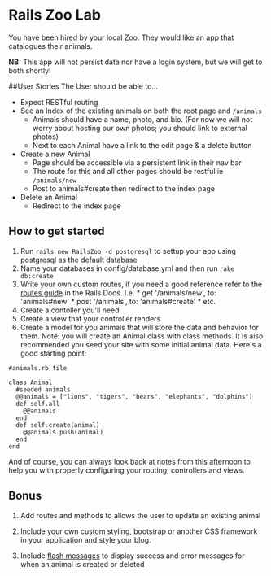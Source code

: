 # Rails Zoo Lab

You have been hired by your local Zoo. They would like an app that catalogues their animals.


**NB:** This app will not persist data nor have a login system, but we will get to both shortly!

##User Stories
The User should be able to...

* Expect RESTful routing
* See an Index of the existing animals on both the root page and `/animals`
	* Animals should have a name, photo, and bio. (For now we will not worry about hosting our own photos; you should link to external photos)
	* Next to each Animal have a link to the edit page & a delete button
* Create a new Animal
	* Page should be accessible via a persistent link in their nav bar
	* The route for this and all other pages should be restful ie `/animals/new`
	* Post to animals#create then redirect to the index page
* Delete an Animal
  * Redirect to the index page


## How to get started

1. Run `rails new RailsZoo -d postgresql` to settup your app using postgresql as the default database
2. Name your databases in config/database.yml and then run `rake db:create`
3. Write your own custom routes, if you need a good reference refer to the [routes guide](http://guides.rubyonrails.org/routing.html#crud-verbs-and-actions) in the Rails Docs. I.e.
		* get '/animals/new', to: 'animals#new'
		* post '/animals', to: 'animals#create'
		* etc.
4. Create a contoller you'll need
5. Create a view that your controller renders
6. Create a model for you animals that will store the data and behavior for them. Note: you will create an Animal class with class methods. It is also recommended you seed your site with some initial animal data. Here's a good starting point:

```
#animals.rb file

class Animal
  #seeded animals
  @@animals = ["lions", "tigers", "bears", "elephants", "dolphins"]
  def self.all
    @@animals
  end
  def self.create(animal)
    @@animals.push(animal)
  end
end

```


And of course, you can always look back at notes from this afternoon to help you with properly configuring your routing, controllers and views.


## Bonus

1. Add routes and methods to allows the user to update an existing animal

2. Include your own custom styling, bootstrap or another CSS framework in your application and style your blog.

3. Include [flash messages](http://guides.rubyonrails.org/action_controller_overview.html#the-flash) to display success and error messages for when an animal is created or deleted



